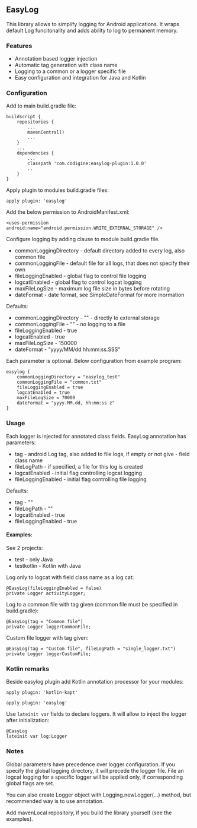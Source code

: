 ## EasyLog ##

This library allows to simplify logging for Android applications. It wraps default Log funcitonality and adds ability to log to permanent memory.

### Features ### 
* Annotation based logger injection
* Automatic tag generation with class name
* Logging to a common or a logger specific file
* Easy configuration and integration for Java and Kotlin

### Configuration ###

Add to main build.gradle file:
```
buildscript {
    repositories {
        ...
        mavenCentral()
        ...
    }
    ...
    dependencies {
        ...
        classpath 'com.codigine:easylog-plugin:1.0.0'
        ..
    }
}
```

Apply plugin to modules build.gradle files:

```
apply plugin: 'easylog'
```

Add the below permission to AndroidManifest.xml:

```
<uses-permission android:name="android.permission.WRITE_EXTERNAL_STORAGE" />
```

Configure logging by adding clause to module build.gradle file.

* commonLoggingDirectory - default directory added to every log, also common file
* commonLoggingFile - default file for all logs, that does not specify their own
* fileLoggingEnabled - global flag to control file logging
* logcatEnabled - global flag to control logcat logging
* maxFileLogSize - maximum log file size in bytes before rotating
* dateFormat - date format, see SimpleDateFormat for more inormation

Defaults:


* commonLoggingDirectory - "" - directly to external storage
* commonLoggingFile - "" - no logging to a file
* fileLoggingEnabled - true
* logcatEnabled - true
* maxFileLogSize - 150000
* dateFormat - "yyyy/MM/dd hh:mm:ss.SSS"

Each parameter is optional. Below configuration from example program:
```
easylog {
    commonLoggingDirectory = "easylog_test"
    commonLoggingFile = "common.txt"
    fileLoggingEnabled = true
    logcatEnabled = true
    maxFileLogSize = 70000
    dateFormat = "yyyy.MM.dd, hh:mm:ss z"
}

```

### Usage ###

Each logger is injected for annotated class fields. EasyLog annotation has parameters:

* tag - android Log tag, also added to file logs, if empty or not give - field class name
* fileLogPath - if specified, a file for this log is created
* logcatEnabled - initial flag controlling logcat logging
* fileLoggingEnabled - initial flag controlling file logging

Defaults:

* tag - ""
* fileLogPath - ""
* logcatEnabled - true
* fileLoggingEnabled - true

#### Examples: ####

See 2 projects:
* test - only Java
* testkotlin - Kotlin with Java

Log only to logcat with field class name as a log cat:
```
@EasyLog(fileLoggingEnabled = false)
private Logger activityLogger;
```
Log to a common file with tag given (common file must be specified in build.gradle):
```
@EasyLog(tag = "Common file")
private Logger loggerCommonFile;
```
Custom file logger with tag given:
```
@EasyLog(tag = "Custom file", fileLogPath = "single_logger.txt")
private Logger loggerCustomFile;
```

### Kotlin remarks ###

Beside easylog plugin add Kotlin annotation processor for your modules:

```
apply plugin: 'kotlin-kapt'

apply plugin: 'easylog'
```

Use ```lateinit var``` fields to declare loggers. It will allow to inject the logger after initialization:
```
@EasyLog
lateinit var log:Logger
```

### Notes ###
Global parameters have precedence over logger configuration. If you specify the global logging directory,
it will precede the logger file. File an logcat logging for a specific logger will be applied only, if
corresponding global flags are set.

You can also create Logger object with Logging.newLogger(...) method, but
recommended way is to use annotation.

Add mavenLocal repository, if you build the library yourself (see the examples).